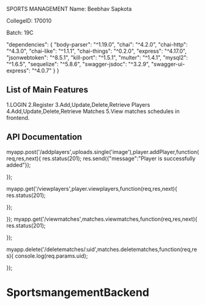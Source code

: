 SPORTS MANAGEMENT
Name: Beebhav Sapkota

CollegeID: 170010

Batch: 19C

"dependencies": {
    "body-parser": "^1.19.0",
    "chai": "^4.2.0",
    "chai-http": "^4.3.0",
    "chai-like": "^1.1.1",
    "chai-things": "^0.2.0",
    "express": "^4.17.0",
    "jsonwebtoken": "^8.5.1",
    "kill-port": "^1.5.1",
    "multer": "^1.4.1",
    "mysql2": "^1.6.5",
    "sequelize": "^5.8.6",
    "swagger-jsdoc": "^3.2.9",
    "swagger-ui-express": "^4.0.7"
  }
}

## List of Main Features
1.LOGIN
2.Register
3.Add,Update,Delete,Retrieve Players
4.Add,Update,Delete,Retrieve Matches
5.View matches schedules in frontend.

## API Documentation
myapp.post('/addplayers',uploads.single('image'),player.addPlayer,function(req,res,next){
res.status(201);
res.send({"message":"Player is successfully added"});


});

myapp.get('/viewplayers',player.viewplayers,function(req,res,next){
res.status(201);


});

});
myapp.get('/viewmatches',matches.viewmatches,function(req,res,next){
res.status(201);


});

myapp.delete('/deletematches/:uid',matches.deletematches,function(req,res){
console.log(req.params.uid);


});
# SportsmangementBackend
